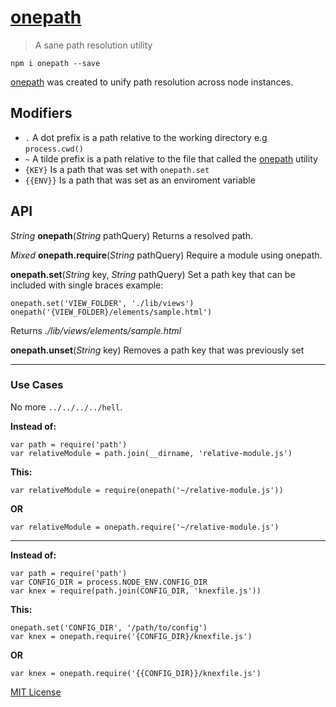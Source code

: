 # [onepath]()

> A sane path resolution utility

```
npm i onepath --save
```

[onepath]() was created to unify path resolution across node instances.

## Modifiers

- `.` A dot prefix is a path relative to the working directory e.g `process.cwd()`
- `~` A tilde prefix is a path relative to the file that called the [onepath]() utility
- `{KEY}` Is a path that was set with `onepath.set`
- `{{ENV}}` Is a path that was set as an enviroment variable

## API

*String* **onepath**(*String* pathQuery)
Returns a resolved path.

*Mixed* **onepath.require**(*String* pathQuery)
Require a module using onepath.

**onepath.set**(*String* key, *String* pathQuery)
Set a path key that can be included with single braces
example: 

	onepath.set('VIEW_FOLDER', './lib/views')
	onepath('{VIEW_FOLDER}/elements/sample.html') 

Returns *./lib/views/elements/sample.html*

**onepath.unset**(*String* key)
Removes a path key that was previously set

--------------

### Use Cases

No more `../../../../hell`.

**Instead of:**

```
var path = require('path')
var relativeModule = path.join(__dirname, 'relative-module.js')
```

**This:**

```
var relativeModule = require(onepath('~/relative-module.js'))
```

**OR**

```
var relativeModule = onepath.require('~/relative-module.js')
```

--------------

**Instead of:**

```
var path = require('path')
var CONFIG_DIR = process.NODE_ENV.CONFIG_DIR
var knex = require(path.join(CONFIG_DIR, 'knexfile.js'))
```

**This:**

```
onepath.set('CONFIG_DIR', '/path/to/config')
var knex = onepath.require('{CONFIG_DIR}/knexfile.js')
```

**OR**

```
var knex = onepath.require('{{CONFIG_DIR}}/knexfile.js')
```

[MIT License]()

